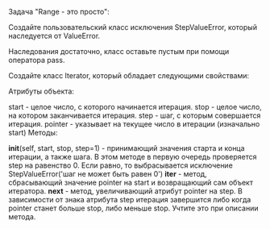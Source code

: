 Задача "Range - это просто":

Создайте пользовательский класс исключения StepValueError, который наследуется от ValueError.

Наследования достаточно, класс оставьте пустым при помощи оператора pass.



Создайте класс Iterator, который обладает следующими свойствами:

Атрибуты объекта:

start - целое число, с которого начинается итерация.
stop - целое число, на котором заканчивается итерация.
step - шаг, с которым совершается итерация.
pointer - указывает на текущее число в итерации (изначально start)
Методы:

__init__(self, start, stop, step=1) - принимающий значения старта и конца итерации, а также шага. В этом методе в первую очередь проверяется step на равенство 0. Если равно, то выбрасывается исключение StepValueError('шаг не может быть равен 0')
__iter__ - метод, сбрасывающий значение pointer на start и возвращающий сам объект итератора.
__next__ - метод, увеличивающий атрибут pointer на step. В зависимости от знака атрибута step итерация завершится либо когда pointer станет больше stop, либо меньше stop. Учтите это при описании метода.

